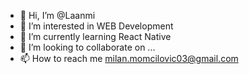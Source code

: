 - 👋 Hi, I’m @Laanmi
- 👀 I’m interested in WEB Development
- 🌱 I’m currently learning React Native
- 💞️ I’m looking to collaborate on ...
- 📫 How to reach me milan.momcilovic03@gmail.com

<!---
Laanmi/Laanmi is a ✨ special ✨ repository because its `README.md` (this file) appears on your GitHub profile.
You can click the Preview link to take a look at your changes.
--->
